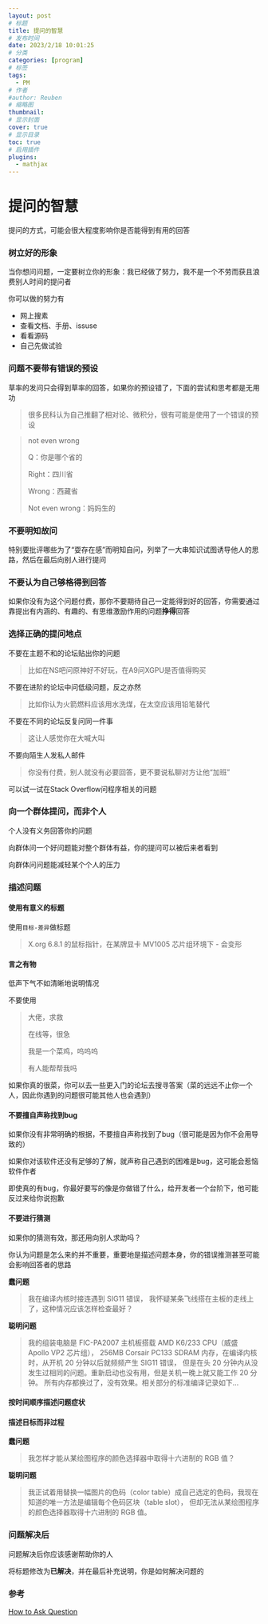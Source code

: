 ```yaml
---
layout: post
# 标题
title: 提问的智慧
# 发布时间
date: 2023/2/18 10:01:25  
# 分类
categories: [program] 
# 标签
tags:
  - PM
# 作者
#author: Reuben
# 缩略图
thumbnail: 
# 显示封面
cover: true
# 显示目录
toc: true
# 启用插件
plugins:
  - mathjax
---
```


# 提问的智慧

提问的方式，可能会很大程度影响你是否能得到有用的回答

### 树立好的形象

当你想问问题，一定要树立你的形象：我已经做了努力，我不是一个不劳而获且浪费别人时间的提问者

你可以做的努力有

- 网上搜素
- 查看文档、手册、issuse
- 看看源码
- 自己先做试验

### 问题不要带有错误的预设

草率的发问只会得到草率的回答，如果你的预设错了，下面的尝试和思考都是无用功

> 很多民科认为自己推翻了相对论、微积分，很有可能是使用了一个错误的预设

> not even wrong
>
> Q：你是哪个省的
>
> Right：四川省
>
> Wrong：西藏省
>
> Not even wrong：妈妈生的

### 不要明知故问

特别要批评哪些为了“耍存在感”而明知自问，列举了一大串知识试图诱导他人的思路，然后在最后向别人进行提问

### 不要认为自己够格得到回答

如果你没有为这个问题付费，那你不要期待自己一定能得到好的回答，你需要通过靠提出有内涵的、有趣的、有思维激励作用的问题**挣得**回答

### 选择正确的提问地点

不要在主题不和的论坛贴出你的问题

> 比如在NS吧问原神好不好玩，在A9问XGPU是否值得购买
>

不要在进阶的论坛中问低级问题，反之亦然

> 比如你认为火箭燃料应该用水洗煤，在太空应该用铅笔替代

不要在不同的论坛反复问同一件事

> 这让人感觉你在大喊大叫

不要向陌生人发私人邮件

> 你没有付费，别人就没有必要回答，更不要说私聊对方让他“加班”

可以试一试在Stack Overflow问程序相关的问题

### 向一个群体提问，而非个人

个人没有义务回答你的问题

向群体问一个好问题能对整个群体有益，你的提问可以被后来者看到

向群体问问题能减轻某个个人的压力

### 描述问题

#### 使用有意义的标题

使用`目标-差异`做标题

> X.org 6.8.1 的鼠标指针，在某牌显卡 MV1005 芯片组环境下 - 会变形

#### 言之有物

低声下气不如清晰地说明情况

不要使用

> 大佬，求救
>
> 在线等，很急
>
> 我是一个菜鸡，呜呜呜
>
> 有人能帮帮我吗

如果你真的很菜，你可以去一些更入门的论坛去搜寻答案（菜的远远不止你一个人，因此你遇到的问题很可能其他人也会遇到）

#### 不要擅自声称找到bug

如果你没有非常明确的根据，不要擅自声称找到了bug（很可能是因为你不会用导致的）

如果你对该软件还没有足够的了解，就声称自己遇到的困难是bug，这可能会惹恼软件作者

即使真的有bug，你最好要写的像是你做错了什么，给开发者一个台阶下，他可能反过来给你说抱歉

#### 不要进行猜测

如果你的猜测有效，那还用向别人求助吗？

你认为问题是怎么来的并不重要，重要地是描述问题本身，你的错误推测甚至可能会影响回答者的思路

**蠢问题**

> 我在编译内核时接连遇到 SIG11 错误， 我怀疑某条飞线搭在主板的走线上了，这种情况应该怎样检查最好？

**聪明问题**

> 我的组装电脑是 FIC-PA2007 主机板搭载 AMD K6/233 CPU（威盛 Apollo VP2 芯片组）， 256MB Corsair PC133 SDRAM 内存，在编译内核时，从开机 20 分钟以后就频频产生 SIG11 错误， 但是在头 20 分钟内从没发生过相同的问题。重新启动也没有用，但是关机一晚上就又能工作 20 分钟。 所有内存都换过了，没有效果。相关部分的标准编译记录如下…

#### 按时间顺序描述问题症状

#### 描述目标而非过程

**蠢问题**

> 我怎样才能从某绘图程序的颜色选择器中取得十六进制的 RGB 值？

**聪明问题**

> 我正试着用替换一幅图片的色码（color table）成自己选定的色码，我现在知道的唯一方法是编辑每个色码区块（table slot）， 但却无法从某绘图程序的颜色选择器取得十六进制的 RGB 值。

### 问题解决后

问题解决后你应该感谢帮助你的人

将标题修改为**已解决**，并在最后补充说明，你是如何解决问题的

### 参考

[How to Ask Question](https://github.com/ryanhanwu/How-To-Ask-Questions-The-Smart-Way/blob/main/README-zh_CN.md)











